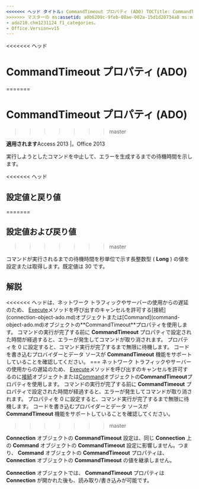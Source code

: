 ```yaml
---
<<<<<<< ヘッド タイトル: CommandTimeout プロパティ (ADO) TOCTitle: CommandTimeout プロパティ (ADO) === タイトル: CommandTimeout プロパティ (ADO) TOCTitle: CommandTimeout プロパティ (ADO)
>>>>>>> マスターの ms:assetid: a0b6209c-9feb-08ae-002a-15d1d20734a8 ms:mtpsurl: https://msdn.microsoft.com/library/JJ249739(v=office.15) ms:contentKeyID: 48546714 ms.date: 2015/09/18 mtps_version: v=office.15 f1_keywords:
- ado210.chm1231124 f1_categories。
- Office.Version=v15
---
```


<<<<<<< ヘッド
# <a name="commandtimeout-property-ado"></a>CommandTimeout プロパティ (ADO)
=======
# <a name="commandtimeout-property-ado"></a>CommandTimeout プロパティ (ADO)
>>>>>>> master


**適用されます**Access 2013 |。Office 2013

実行しようとしたコマンドを中止して、エラーを生成するまでの待機時間を示します。

<<<<<<< ヘッド
## <a name="settings-and-return-values"></a>設定値と戻り値
=======
## <a name="settings-and-return-values"></a>設定値および戻り値
>>>>>>> master

コマンドが実行されるまでの待機時間を秒単位で示す長整数型 ( **Long** ) の値を設定または取得します。既定値は 30 です。

## <a name="remarks"></a>解説

<<<<<<< ヘッドは、ネットワーク トラフィックやサーバーの使用からの遅延のため、 [Execute](https://msdn.microsoft.com/library/jj248785\(v=office.15\))メソッドを呼び出すのキャンセルを許可する[接続](connection-object-ado.md)オブジェクトまたは[Command](command-object-ado.md)オブジェクトの**CommandTimeout**プロパティを使用します。 コマンドの実行が完了する前に **CommandTimeout** プロパティで設定された時間が経過すると、エラーが発生してコマンドが取り消されます。 プロパティを 0 に設定すると、コマンド実行が完了するまで無限に待機します。 コードを書き込むプロバイダーとデータ ソースが **CommandTimeout** 機能をサポートしていることを確認してください。
=== ネットワーク トラフィックやサーバーの使用からの遅延のため、 [Execute](https://docs.microsoft.com/office/vba/access/concepts/miscellaneous/execute-method-ado-command)メソッドを呼び出すのキャンセルを許可するのに[接続](connection-object-ado.md)オブジェクトまたは[Command](command-object-ado.md)オブジェクトの**CommandTimeout**プロパティを使用します。 コマンドの実行が完了する前に **CommandTimeout** プロパティで設定された時間が経過すると、エラーが発生してコマンドが取り消されます。 プロパティを 0 に設定すると、コマンド実行が完了するまで無限に待機します。 コードを書き込むプロバイダーとデータ ソースが **CommandTimeout** 機能をサポートしていることを確認してください。
>>>>>>> master

**Connection** オブジェクトの **CommandTimeout** 設定は、同じ **Connection** 上の **Command** オブジェクトの **CommandTimeout** 設定に影響しません。つまり、 **Command** オブジェクトの **CommandTimeout** プロパティは、 **Connection** オブジェクトの **CommandTimeout** の値を継承しません。

**Connection** オブジェクトでは、 **CommandTimeout** プロパティは **Connection** が開かれた後も、読み取り/書き込みが可能です。

